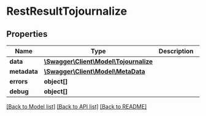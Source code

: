 # RestResultTojournalize

## Properties

 Name         | Type                                                      | Description | Notes      
--------------|-----------------------------------------------------------|-------------|------------
 **data**     | [**\Swagger\Client\Model\Tojournalize**](Tojournalize.md) |             | [optional] 
 **metadata** | [**\Swagger\Client\Model\MetaData**](MetaData.md)         |             | [optional] 
 **errors**   | **object[]**                                              |             | [optional] 
 **debug**    | **object[]**                                              |             | [optional] 

[[Back to Model list]](../../README.md#documentation-for-models) [[Back to API list]](../../README.md#documentation-for-api-endpoints) [[Back to README]](../../README.md)


